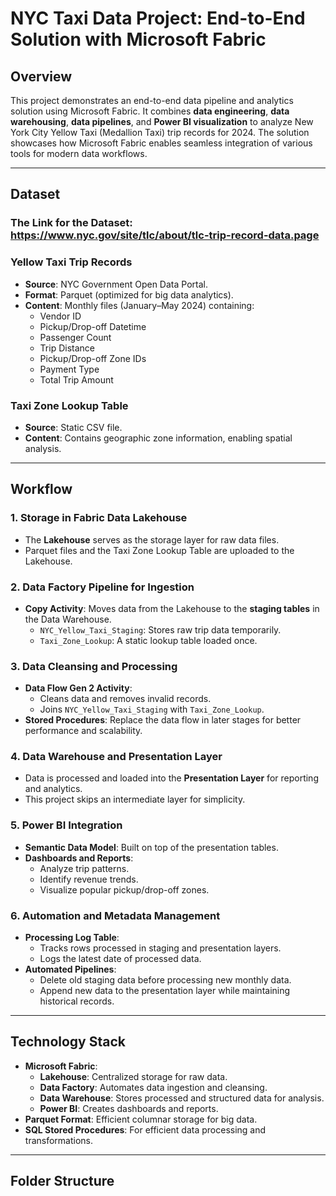 # **NYC Taxi Data Project: End-to-End Solution with Microsoft Fabric**

## **Overview**
This project demonstrates an end-to-end data pipeline and analytics solution using Microsoft Fabric. It combines **data engineering**, **data warehousing**, **data pipelines**, and **Power BI visualization** to analyze New York City Yellow Taxi (Medallion Taxi) trip records for 2024. The solution showcases how Microsoft Fabric enables seamless integration of various tools for modern data workflows.

---

## **Dataset**

### **The Link for the Dataset:** https://www.nyc.gov/site/tlc/about/tlc-trip-record-data.page
### **Yellow Taxi Trip Records**
- **Source**: NYC Government Open Data Portal.
- **Format**: Parquet (optimized for big data analytics).
- **Content**: Monthly files (January–May 2024) containing:
  - Vendor ID
  - Pickup/Drop-off Datetime
  - Passenger Count
  - Trip Distance
  - Pickup/Drop-off Zone IDs
  - Payment Type
  - Total Trip Amount

### **Taxi Zone Lookup Table**
- **Source**: Static CSV file.
- **Content**: Contains geographic zone information, enabling spatial analysis.

---

## **Workflow**

### **1. Storage in Fabric Data Lakehouse**
- The **Lakehouse** serves as the storage layer for raw data files.
- Parquet files and the Taxi Zone Lookup Table are uploaded to the Lakehouse.

### **2. Data Factory Pipeline for Ingestion**
- **Copy Activity**: Moves data from the Lakehouse to the **staging tables** in the Data Warehouse.
  - `NYC_Yellow_Taxi_Staging`: Stores raw trip data temporarily.
  - `Taxi_Zone_Lookup`: A static lookup table loaded once.

### **3. Data Cleansing and Processing**
- **Data Flow Gen 2 Activity**:
  - Cleans data and removes invalid records.
  - Joins `NYC_Yellow_Taxi_Staging` with `Taxi_Zone_Lookup`.
- **Stored Procedures**: Replace the data flow in later stages for better performance and scalability.

### **4. Data Warehouse and Presentation Layer**
- Data is processed and loaded into the **Presentation Layer** for reporting and analytics.
- This project skips an intermediate layer for simplicity.

### **5. Power BI Integration**
- **Semantic Data Model**: Built on top of the presentation tables.
- **Dashboards and Reports**:
  - Analyze trip patterns.
  - Identify revenue trends.
  - Visualize popular pickup/drop-off zones.

### **6. Automation and Metadata Management**
- **Processing Log Table**:
  - Tracks rows processed in staging and presentation layers.
  - Logs the latest date of processed data.
- **Automated Pipelines**:
  - Delete old staging data before processing new monthly data.
  - Append new data to the presentation layer while maintaining historical records.

---

## **Technology Stack**

- **Microsoft Fabric**:
  - **Lakehouse**: Centralized storage for raw data.
  - **Data Factory**: Automates data ingestion and cleansing.
  - **Data Warehouse**: Stores processed and structured data for analysis.
  - **Power BI**: Creates dashboards and reports.
- **Parquet Format**: Efficient columnar storage for big data.
- **SQL Stored Procedures**: For efficient data processing and transformations.

---

## **Folder Structure**

